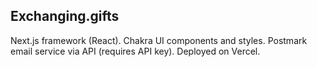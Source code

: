 ## Exchanging.gifts
Next.js framework (React).
Chakra UI components and styles.
Postmark email service via API (requires API key).
Deployed on Vercel.
